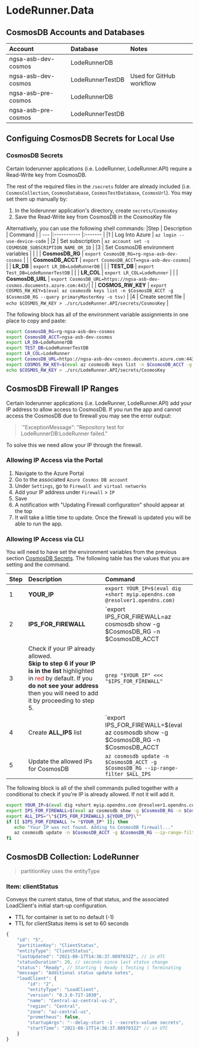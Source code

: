 # LodeRunner.Data

## CosmosDB Accounts and Databases

 Account              | Database         |  Notes                   |
| :--------------     | :-------         | :----------------------- |
| ngsa-asb-dev-cosmos | LodeRunnerDB     |                          |
| ngsa-asb-dev-cosmos | LodeRunnerTestDB | Used for GitHub workflow |
| ngsa-asb-pre-cosmos | LodeRunnerDB     |                          |
| ngsa-asb-pre-cosmos | LodeRunnerTestDB |                          |

## Configuing CosmosDB Secrets for Local Use

### CosmosDB Secrets

Certain loderunner applications (i.e. LodeRunner, LodeRunner.API) require a Read-Write key from CosmosDB.

The rest of the required files in the `/secrets` folder are already included (i.e. `CosmosCollection`, `CosmosDatabase`, `CosmosTestDatabase`, `CosmosUrl`).  You may set them up manually by:

1. In the loderunner application's directory, create `secrets/CosmosKey`
2. Save the Read-Write key from CosmosDB in the CosmosKey file

Alternatively, you can use the following shell commands:
|Step | Description        | Command |
| --- |:-----------        |:------- |
|1    | Log Into Azure     | `az login --use-device-code`   |
|2    | Set subscription   |  `az account set -s COSMOSDB_SUBSCRIPTION_NAME_OR_ID`        |
|3    | Set CosmosDB environment variables |         |
|     | **CosmosDB_RG**    | `export CosmosDB_RG=rg-ngsa-asb-dev-cosmos`         |
|     | **CosmosDB_ACCT**  | `export CosmosDB_ACCT=ngsa-asb-dev-cosmos`|
|     | **LR_DB**             | `export LR_DB=LodeRunnerDB`   |
|     | **TEST_DB**           | `export Test_DB=LodeRunnerTestDB` |
|     | **LR_COL**            | `export LR_COL=LodeRunner`        |
|     | **CosmosDB_URL**      | `export CosmosDB_URL=https://ngsa-asb-dev-cosmos.documents.azure.com:443/`|
|     | **COSMOS_RW_KEY**     | `export COSMOS_RW_KEY=$(eval az cosmosdb keys list -n $CosmosDB_ACCT -g $CosmosDB_RG --query primaryMasterKey -o tsv)`         |
|4    | Create secret file    | `echo $COSMOS_RW_KEY > ./src/LodeRunner.API/secrets/CosmosKey` |

The following block has all of the environment variable assignments in one place to copy and paste:

```bash
export CosmosDB_RG=rg-ngsa-asb-dev-cosmos
export CosmosDB_ACCT=ngsa-asb-dev-cosmos
export LR_DB=LodeRunnerDB
export TEST_DB=LodeRunnerTestDB
export LR_COL=LodeRunner
export CosmosDB_URL=https://ngsa-asb-dev-cosmos.documents.azure.com:443/
export COSMOS_RW_KEY=$(eval az cosmosdb keys list -n $CosmosDB_ACCT -g $CosmosDB_RG --query primaryMasterKey -o tsv)
echo $COSMOS_RW_KEY > ./src/LodeRunner.API/secrets/CosmosKey
```

## CosmosDB Firewall IP Ranges

Certain loderunner applications (i.e. LodeRunner, LodeRunner.API) add your IP address to allow access to CosmosDB.  If you run the app and cannot access the CosmosDB due to firewall you may see the error output:

> `"ExceptionMessage": "Repository test for LodeRunnerDB:LodeRunner failed."

To solve this we need allow your IP through the firewall.

### Allowing IP Access via the Portal

1. Navigate to the Azure Portal
2. Go to the associated `Azure Cosmos DB account`
3. Under `Settings`, go to `Firewall and virtual networks`
4. Add your IP address under `Firewall` > `IP`
5. Save
6. A notification with "Updating Firewall configuration" should appear at the top
7. It will take a little time to update. Once the firewall is updated you will be able to run the app.

### Allowing IP Access via CLI
<!-- markdownlint-disable MD033 -->
You will need to have set the environment variables from the previous section [CosmosDB Secrets](#cosmosdb-secrets).  The following table has the values that you are setting and the command.

|Step | Description        | Command |
| --- |:-----------        |:------- |
|   1  | **YOUR_IP**           |  `export YOUR_IP=$(eval dig +short myip.opendns.com @resolver1.opendns.com)` |
|   2  | **IPS_FOR_FIREWALL**  | `export IPS_FOR_FIREWALL=az cosmosdb show -g $CosmosDB_RG -n $CosmosDB_ACCT | jq -r '.ipRules | map(.ipAddressOrRange) | @csv' | tr -d '"'` |
|   3  | Check if your IP already allowed. <br> **Skip to step 6 if your IP is in the list** highlighted in <font color=red>red</font> by default. If you **do not see your address** then you will need to add it by proceeding to step 5.           | `grep "$YOUR_IP" <<< "$IPS_FOR_FIREWALL"` |
|  4 | Create **ALL_IPS** list | `export IPS_FOR_FIREWALL=$(eval az cosmosdb show -g $CosmosDB_RG -n $CosmosDB_ACCT | jq -r '.ipRules | map(.ipAddressOrRange) | @csv' | tr -d '"')` |
|  5    | Update the allowed IPs for CosmosDB | `az cosmosdb update -n $CosmosDB_ACCT -g $CosmosDB_RG --ip-range-filter $ALL_IPS` |

The following block is all of the shell commands pulled together with a conditional to check if you're IP is already allowed.  If not it will add it.

```bash
export YOUR_IP=$(eval dig +short myip.opendns.com @resolver1.opendns.com)
export IPS_FOR_FIREWALL=$(eval az cosmosdb show -g $CosmosDB_RG -n $CosmosDB_ACCT | jq -r '.ipRules | map(.ipAddressOrRange) | @csv' | tr -d '"')
export ALL_IPS="\"${IPS_FOR_FIREWALL},${YOUR_IP}\""
if [[ $IPS_FOR_FIREWALL != *$YOUR_IP* ]]; then
   echo "Your IP was not found. Adding to CosmosDB firewall..."
   az cosmosdb update -n $CosmosDB_ACCT -g $CosmosDB_RG --ip-range-filter $ALL_IPS
fi
```
<!-- markdownlint-enable MD033 -->
## CosmosDB Collection: LodeRunner

> partitionKey uses the entityType

### Item: clientStatus

Conveys the current status, time of that status, and the associated LoadClient's initial start-up configuration.

- TTL for container is set to no default (-1)
- TTL for clientStatus items is set to 60 seconds

```javascript
{
    "id": "5",
    "partitionKey": "ClientStatus",
    "entityType": "ClientStatus",
    "lastUpdated": "2021-08-17T14:36:37.0897032Z", // in UTC
    "statusDuration": 20, // seconds since last status change
    "status": "Ready", // Starting | Ready | Testing | Terminating
    "message": "Additional status update notes",
    "loadClient": {
        "id": "2",
        "entityType": "LoadClient",
        "version": "0.3.0-717-1030",
        "name": "Central-az-central-us-2",
        "region": "Central",
        "zone": "az-central-us",
        "prometheus": false,
        "startupArgs": "--delay-start -1 --secrets-volume secrets",
        "startTime": "2021-08-17T14:36:37.0897032Z" // in UTC
    }
}
```
